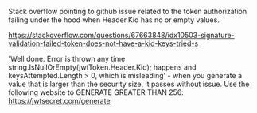 Stack overflow pointing to github issue related to the token authorization failing under the hood when Header.Kid has no or empty values.

https://stackoverflow.com/questions/67663848/idx10503-signature-validation-failed-token-does-not-have-a-kid-keys-tried-s

'Well done. Error is thrown any time string.IsNullOrEmpty(jwtToken.Header.Kid); happens and keysAttempted.Length > 0, which is misleading' 
    - when you generate a value that is larger than the security size, it passes without issue. Use the following website to GENERATE GREATER THAN 256: https://jwtsecret.com/generate


